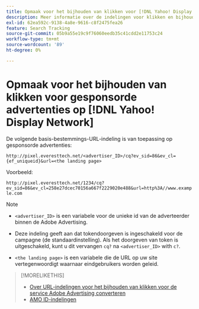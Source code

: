 ```yaml
---
title: Opmaak voor het bijhouden van klikken voor [!DNL Yahoo! Display Network]
description: Meer informatie over de indelingen voor klikken en bijhouden voor [!DNL Yahoo! Display Network] rekeningen.
exl-id: 62ea592c-9138-4a8e-9616-c8f2475fea26
feature: Search Tracking
source-git-commit: 05b9a55e19c9f76060eedb35c41cdd2e11753c24
workflow-type: tm+mt
source-wordcount: '89'
ht-degree: 0%

---
```


# Opmaak voor het bijhouden van klikken voor gesponsorde advertenties op [!DNL Yahoo! Display Network]

De volgende basis-bestemmings-URL-indeling is van toepassing op gesponsorde advertenties:

`http://pixel.everesttech.net/<advertiser_ID>/cq?ev_sid=86&ev_cl={ef_uniqueid}&url=<the landing page>`

Voorbeeld:

`http://pixel.everesttech.net/1234/cq?ev_sid=86&ev_cl=258e27dcec70156a667f2229020e488&url=http%3A//www.example.com`

>[!NOTE]
>
>* `<advertiser_ID>` is een variabele voor de unieke id van de adverteerder binnen de Adobe Advertising.
>
>* Deze indeling geeft aan dat tokendoorgeven is ingeschakeld voor de campagne (de standaardinstelling). Als het doorgeven van token is uitgeschakeld, kunt u dit vervangen `cq?` na `<advertiser_ID>` with `c?`.
>
>* `<the landing page>` is een variabele die de URL op uw site vertegenwoordigt waarnaar eindgebruikers worden geleid.

>[!MORELIKETHIS]
>
>* [Over URL-indelingen voor het bijhouden van klikken voor de service Adobe Advertising converteren](formats-click-tracking-about.md)
>* [AMO ID-indelingen](/help/integrations/analytics/ids.md#amo-id-formats)
